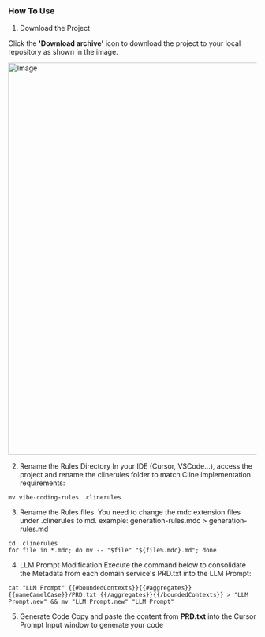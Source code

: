 ### How To Use

1. Download the Project

Click the **'Download archive'** icon to download the project to your local repository as shown in the image.

<img width="794" alt="Image" src="https://github.com/user-attachments/assets/042bfe89-0305-4330-9709-aeaf12b12002" />

2. Rename the Rules Directory
In your IDE (Cursor, VSCode...), access the project and rename the clinerules folder to match Cline implementation requirements:

```
mv vibe-coding-rules .clinerules
```

3. Rename the Rules files.
You need to change the mdc extension files under .clinerules to md.
example: generation-rules.mdc > generation-rules.md
```
cd .clinerules
for file in *.mdc; do mv -- "$file" "${file%.mdc}.md"; done
```

4. LLM Prompt Modification
Execute the command below to consolidate the Metadata from each domain service's PRD.txt into the LLM Prompt:
```
cat "LLM Prompt" {{#boundedContexts}}{{#aggregates}}{{nameCamelCase}}/PRD.txt {{/aggregates}}{{/boundedContexts}} > "LLM Prompt.new" && mv "LLM Prompt.new" "LLM Prompt"
```

5. Generate Code
Copy and paste the content from **PRD.txt** into the Cursor Prompt Input window to generate your code
